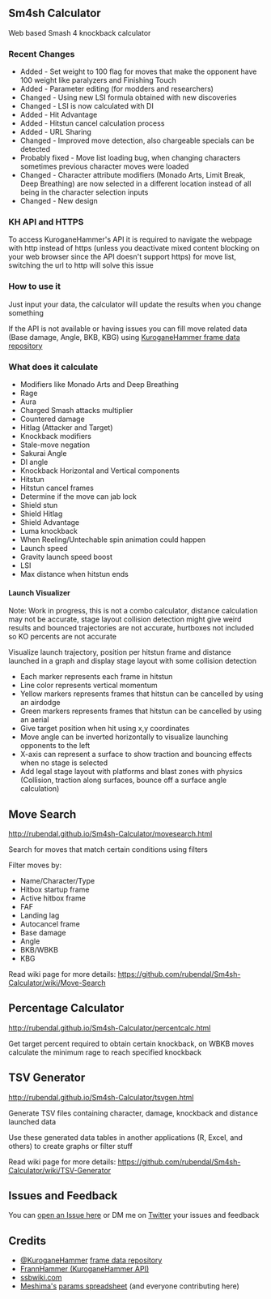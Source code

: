 ## Sm4sh Calculator
Web based Smash 4 knockback calculator

### Recent Changes
* Added - Set weight to 100 flag for moves that make the opponent have 100 weight like paralyzers and Finishing Touch
* Added - Parameter editing (for modders and researchers)
* Changed - Using new LSI formula obtained with new discoveries
* Changed - LSI is now calculated with DI
* Added - Hit Advantage
* Added - Hitstun cancel calculation process
* Added - URL Sharing
* Changed - Improved move detection, also chargeable specials can be detected
* Probably fixed - Move list loading bug, when changing characters sometimes previous character moves were loaded
* Changed - Character attribute modifiers (Monado Arts, Limit Break, Deep Breathing) are now selected in a different location instead of all being in the character selection inputs
* Changed - New design

### KH API and HTTPS
To access KuroganeHammer's API it is required to navigate the webpage with http instead of https (unless you deactivate mixed content blocking on your web browser since the API doesn't support https) for move list, switching the url to http will solve this issue

### How to use it
Just input your data, the calculator will update the results when you change something

If the API is not available or having issues you can fill move related data (Base damage, Angle, BKB, KBG) using [KuroganeHammer frame data repository](http://kuroganehammer.com/Smash4)

### What does it calculate
* Modifiers like Monado Arts and Deep Breathing
* Rage
* Aura
* Charged Smash attacks multiplier
* Countered damage
* Hitlag (Attacker and Target)
* Knockback modifiers
* Stale-move negation
* Sakurai Angle
* DI angle
* Knockback Horizontal and Vertical components
* Hitstun
* Hitstun cancel frames
* Determine if the move can jab lock
* Shield stun
* Shield Hitlag
* Shield Advantage
* Luma knockback
* When Reeling/Untechable spin animation could happen
* Launch speed
* Gravity launch speed boost
* LSI
* Max distance when hitstun ends

#### Launch Visualizer
Note: Work in progress, this is not a combo calculator, distance calculation may not be accurate, stage layout collision detection might give weird results and bounced trajectories are not accurate, hurtboxes not included so KO percents are not accurate

Visualize launch trajectory, position per hitstun frame and distance launched in a graph and display stage layout with some collision detection

* Each marker represents each frame in hitstun
* Line color represents vertical momentum
* Yellow markers represents frames that hitstun can be cancelled by using an airdodge
* Green markers represents frames that hitstun can be cancelled by using an aerial
* Give target position when hit using x,y coordinates
* Move angle can be inverted horizontally to visualize launching opponents to the left
* X-axis can represent a surface to show traction and bouncing effects when no stage is selected
* Add legal stage layout with platforms and blast zones with physics (Collision, traction along surfaces, bounce off a surface angle calculation)

## Move Search
http://rubendal.github.io/Sm4sh-Calculator/movesearch.html

Search for moves that match certain conditions using filters

Filter moves by:
* Name/Character/Type
* Hitbox startup frame
* Active hitbox frame
* FAF
* Landing lag
* Autocancel frame
* Base damage
* Angle
* BKB/WBKB
* KBG

Read wiki page for more details: https://github.com/rubendal/Sm4sh-Calculator/wiki/Move-Search

## Percentage Calculator
http://rubendal.github.io/Sm4sh-Calculator/percentcalc.html

Get target percent required to obtain certain knockback, on WBKB moves calculate the minimum rage to reach specified knockback

## TSV Generator
http://rubendal.github.io/Sm4sh-Calculator/tsvgen.html

Generate TSV files containing character, damage, knockback and distance launched data

Use these generated data tables in another applications (R, Excel, and others) to create graphs or filter stuff

Read wiki page for more details: https://github.com/rubendal/Sm4sh-Calculator/wiki/TSV-Generator

## Issues and Feedback
You can [open an Issue here](https://github.com/rubendal/Sm4sh-Calculator-Web/issues) or DM me on [Twitter](https://twitter.com/Ruben_dal) your issues and feedback

## Credits
* [@KuroganeHammer](https://twitter.com/KuroganeHammer) [frame data repository](http://kuroganehammer.com/Smash4)
* [FrannHammer (KuroganeHammer API)](https://github.com/Frannsoft/FrannHammer)
* [ssbwiki.com](http://www.ssbwiki.com)
* [Meshima's](https://twitter.com/Meshima_) [params spreadsheet](https://docs.google.com/spreadsheets/d/1FgOsGYfTD4nQo4jFGJ22nz5baU1xihT5lreNinY5nNQ/edit#gid=305485435) (and everyone contributing here)